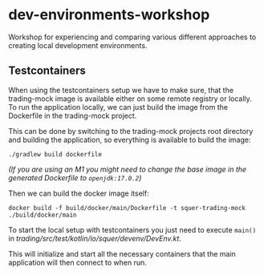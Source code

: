 # dev-environments-workshop
Workshop for experiencing and comparing various different approaches to creating local development environments.

## Testcontainers
When using the testcontainers setup we have to make sure, that the trading-mock image is available either on some remote
registry or locally. To run the application locally, we can just build the image from the Dockerfile in the trading-mock
project.

This can be done by switching to the trading-mock projects root directory and building the application,
so everything is available to build the image:
```
./gradlew build dockerfile
```
_(If you are using an M1 you might need to change the base image in the generated Dockerfile to `openjdk:17.0.2`)_

Then we can build the docker image itself:
```
docker build -f build/docker/main/Dockerfile -t squer-trading-mock ./build/docker/main
```

To start the local setup with testcontainers you just need to execute `main()` 
in _trading/src/test/kotlin/io/squer/devenv/DevEnv.kt_.

This will initialize and start all the necessary containers that the main application will then connect to when run.

